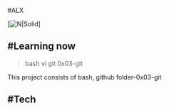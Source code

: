 #ALX 


[![N|Solid](https://binishare.com/binishare_logo_ico.png)]

## #Learning now

> bash
> vi
> git 0x03-git

This project consists of bash, github 
folder-0x03-git

## #Tech

